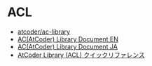 # ACL
- [atcoder/ac-library](https://github.com/atcoder/ac-library)
- [AC(AtCoder) Library Document EN](https://atcoder.github.io/ac-library/master/document_en/)
- [AC(AtCoder) Library Document JA](https://atcoder.github.io/ac-library/master/document_ja/)
- [AtCoder Library (ACL) クイックリファレンス](https://www.notion.so/AtCoder-Library-ACL-01a562f6c38e481e88f5a838fd78eb0e)